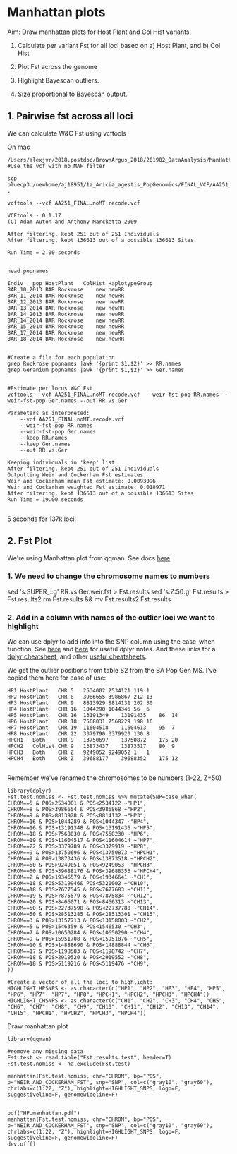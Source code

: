 # Manhattan plots 

Aim: Draw manhattan plots for Host Plant and Col Hist variants. 

1. Calculate per variant Fst for all loci based on a) Host Plant, and b) Col Hist

2. Plot Fst across the genome

3. Highlight Bayescan outliers.

4. Size proportional to Bayescan output. 



## 1. Pairwise fst across all loci

We can calculate W&C Fst using vcftools


On mac
```
/Users/alexjvr/2018.postdoc/BrownArgus_2018/201902_DataAnalysis/ManHattanPlot
#Use the vcf with no MAF filter

scp bluecp3:/newhome/aj18951/1a_Aricia_agestis_PopGenomics/FINAL_VCF/AA251_FINAL.noMT.recode.vcf .

vcftools --vcf AA251_FINAL.noMT.recode.vcf 

VCFtools - 0.1.17
(C) Adam Auton and Anthony Marcketta 2009

After filtering, kept 251 out of 251 Individuals
After filtering, kept 136613 out of a possible 136613 Sites

Run Time = 2.00 seconds


head popnames

Indiv	pop	HostPlant	ColHist	HaplotypeGroup
BAR_10_2013	BAR	Rockrose	new	newRR
BAR_11_2014	BAR	Rockrose	new	newRR
BAR_12_2013	BAR	Rockrose	new	newRR
BAR_13_2014	BAR	Rockrose	new	newRR
BAR_14_2013	BAR	Rockrose	new	newRR
BAR_14_2014	BAR	Rockrose	new	newRR
BAR_15_2014	BAR	Rockrose	new	newRR
BAR_17_2014	BAR	Rockrose	new	newRR
BAR_18_2014	BAR	Rockrose	new	newRR


#Create a file for each population
grep Rockrose popnames |awk '{print $1,$2}' >> RR.names
grep Geranium popnames |awk '{print $1,$2}' >> Ger.names


#Estimate per locus W&C Fst
vcftools --vcf AA251_FINAL.noMT.recode.vcf  --weir-fst-pop RR.names --weir-fst-pop Ger.names --out RR.vs.Ger

Parameters as interpreted:
	--vcf AA251_FINAL.noMT.recode.vcf
	--weir-fst-pop RR.names
	--weir-fst-pop Ger.names
	--keep RR.names
	--keep Ger.names
	--out RR.vs.Ger

Keeping individuals in 'keep' list
After filtering, kept 251 out of 251 Individuals
Outputting Weir and Cockerham Fst estimates.
Weir and Cockerham mean Fst estimate: 0.0093096
Weir and Cockerham weighted Fst estimate: 0.018971
After filtering, kept 136613 out of a possible 136613 Sites
Run Time = 19.00 seconds


```
5 seconds for 137k loci!


## 2. Fst Plot

We're using Manhattan plot from qqman. See docs [here](https://www.rdocumentation.org/packages/qqman/versions/0.1.2/topics/manhattan)

### 1. We need to change the chromosome names to numbers

sed 's:SUPER_::g' RR.vs.Ger.weir.fst > Fst.results
sed 's:Z:50:g' Fst.results > Fst.results2
rm Fst.results && mv Fst.results2 Fst.results


### 2. Add in a column with names of the outlier loci we want to highlight

We can use dplyr to add info into the SNP column using the case_when function. See [here](https://www.marsja.se/r-add-column-to-dataframe-based-on-other-columns-conditions-dplyr/) and [here](https://www.r-bloggers.com/2020/05/r-how-to-assign-values-based-on-multiple-conditions-of-different-columns/) for useful dplyr notes. And these links for a [dplyr cheatsheet](https://www.rstudio.com/wp-content/uploads/2015/02/data-wrangling-cheatsheet.pdf), and other [useful cheatsheets](https://www.rstudio.com/resources/cheatsheets/). 

We get the outlier positions from table S2 from the BA Pop Gen MS. I've copied them here for ease of use: 
```
HP1	HostPlant	CHR 5	2534002	2534121	119	1
HP2	HostPlant	CHR 8	3986655	3986867	212	13
HP3	HostPlant	CHR 9	8813929	8814131	202	30
HP4	HostPlant	CHR 16	1044290	1044346	56	6
HP5	HostPlant	CHR 16	13191349	13191435	86	14
HP6	HostPlant	CHR 18	7568031	7568229	198	16
HP7	HostPlant	CHR 19	11604518	11604613	95	7
HP8	HostPlant	CHR 22	3379790	3379920	130	8
HPCH1	Both	CHR 9	13750697	13750872	175	20
HPCH2	ColHist	CHR 9	13873437	13873517	80	9
HPCH3	Both	CHR Z	9249052	9249052	1	1
HPCH4	Both	CHR Z	39688177	39688352	175	12


```


Remember we've renamed the chromosomes to be numbers (1-22, Z=50)
```
library(dplyr)
Fst.test.nomiss <- Fst.test.nomiss %>% mutate(SNP=case_when(
CHROM==5 & POS>2534001 & POS<2534122 ~"HP1",
CHROM==8 & POS>3986654 & POS<3986868 ~"HP2",
CHROM==9 & POS>8813928 & POS<8814132 ~"HP3", 
CHROM==16 & POS>1044289 & POS<1044347 ~"HP4", 
CHROM==16 & POS>13191348 & POS<13191436 ~"HP5", 
CHROM==18 & POS>7568030 & POS<7568230 ~"HP6", 
CHROM==19 & POS>11604517 & POS<11604614 ~"HP7",
CHROM==22 & POS>3379789 & POS<3379919 ~"HP8",
CHROM==9 & POS>13750696 & POS<13750873 ~"HPCH1",
CHROM==9 & POS>13873436 & POS<13873518 ~"HPCH2",
CHROM==50 & POS>9249051 & POS<9249053 ~"HPCH3",
CHROM==50 & POS>39688176 & POS<39688353 ~"HPCH4",
CHROM==2 & POS>19346579 & POS<19346641 ~"CH1",
CHROM==18 & POS>5319946& POS<5320002 ~"CH10",
CHROM==18 & POS>7677545 & POS<7677683 ~"CH11",
CHROM==19 & POS>7875579 & POS<7875834 ~"CH12",
CHROM==20 & POS>8466071 & POS<8466313 ~"CH13",
CHROM==50 & POS>22737598 & POS<22737788 ~"CH14",
CHROM==50 & POS>28513285 & POS<28513301 ~"CH15",
CHROM==3 & POS>13157713 & POS<13158003 ~"CH2",
CHROM==5 & POS>1546359 & POS<1546530 ~"CH3",
CHROM==7 & POS>10650284 & POS<10650290 ~"CH4",
CHROM==9 & POS>15951708 & POS<15951876 ~"CH5",
CHROM==10 & POS>14888690 & POS<14888844 ~"CH6",
CHROM==17 & POS>1198583 & POS<1198742 ~"CH7",
CHROM==18 & POS>2919520 & POS<2919552 ~"CH8",
CHROM==18 & POS>5119216 & POS<5119476 ~"CH9",
))

#Create a vector of all the loci to highlight: 
HIGHLIGHT_HPSNPS <- as.character(c("HP1", "HP2", "HP3", "HP4", "HP5", "HP6", "HP7", "HP7", "HP8", "HPCH1", "HPCH2", "HPCH3", "HPCH4"))
HIGHLIGHT_CHSNPS <- as.character(c("CH1", "CH2", "CH3", "CH4", "CH5", "CH6", "CH7", "CH8", "CH9", "CH10", "CH11", "CH12", "CH13", "CH14", "CH15", "HPCH1", "HPCH2", "HPCH3", "HPCH4"))
```

Draw manhattan plot
```
library(qqman)

#remove any missing data
Fst.test <- read.table("Fst.results.test", header=T)
Fst.test.nomiss <- na.exclude(Fst.test)

manhattan(Fst.test.nomiss, chr="CHROM", bp="POS", p="WEIR_AND_COCKERHAM_FST", snp="SNP", col=c("gray10", "gray60"), chrlabs=c(1:22, "Z"), highlight=HIGHLIGHT_SNPS, logp=F, suggestiveline=F, genomewideline=F)


pdf("HP.manhattan.pdf")
manhattan(Fst.test.nomiss, chr="CHROM", bp="POS", p="WEIR_AND_COCKERHAM_FST", snp="SNP", col=c("gray10", "gray60"), chrlabs=c(1:22, "Z"), highlight=HIGHLIGHT_SNPS, logp=F, suggestiveline=F, genomewideline=F)
dev.off()
